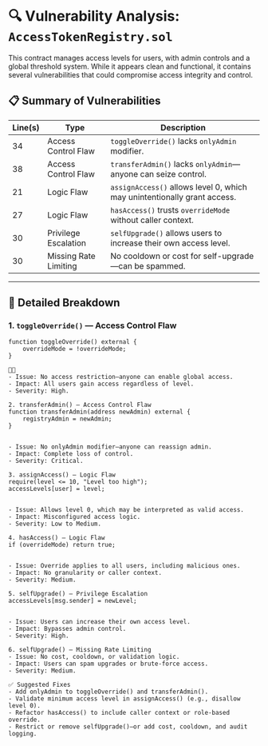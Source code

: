 # 🔍 Vulnerability Analysis: `AccessTokenRegistry.sol`

This contract manages access levels for users, with admin controls and a global threshold system. While it appears clean and functional, it contains several vulnerabilities that could compromise access integrity and control.

## 📋 Summary of Vulnerabilities

| Line(s) | Type                    | Description |
|--------|-------------------------|-------------|
| 34     | Access Control Flaw     | `toggleOverride()` lacks `onlyAdmin` modifier. |
| 38     | Access Control Flaw     | `transferAdmin()` lacks `onlyAdmin`—anyone can seize control. |
| 21     | Logic Flaw              | `assignAccess()` allows level 0, which may unintentionally grant access. |
| 27     | Logic Flaw              | `hasAccess()` trusts `overrideMode` without caller context. |
| 30     | Privilege Escalation    | `selfUpgrade()` allows users to increase their own access level. |
| 30     | Missing Rate Limiting   | No cooldown or cost for self-upgrade—can be spammed. |

---

## 🧨 Detailed Breakdown

### 1. `toggleOverride()` — Access Control Flaw
```solidity
function toggleOverride() external {
    overrideMode = !overrideMode;
}


- Issue: No access restriction—anyone can enable global access.
- Impact: All users gain access regardless of level.
- Severity: High.

2. transferAdmin() — Access Control Flaw
function transferAdmin(address newAdmin) external {
    registryAdmin = newAdmin;
}


- Issue: No onlyAdmin modifier—anyone can reassign admin.
- Impact: Complete loss of control.
- Severity: Critical.

3. assignAccess() — Logic Flaw
require(level <= 10, "Level too high");
accessLevels[user] = level;


- Issue: Allows level 0, which may be interpreted as valid access.
- Impact: Misconfigured access logic.
- Severity: Low to Medium.

4. hasAccess() — Logic Flaw
if (overrideMode) return true;


- Issue: Override applies to all users, including malicious ones.
- Impact: No granularity or caller context.
- Severity: Medium.

5. selfUpgrade() — Privilege Escalation
accessLevels[msg.sender] = newLevel;


- Issue: Users can increase their own access level.
- Impact: Bypasses admin control.
- Severity: High.

6. selfUpgrade() — Missing Rate Limiting
- Issue: No cost, cooldown, or validation logic.
- Impact: Users can spam upgrades or brute-force access.
- Severity: Medium.

✅ Suggested Fixes
- Add onlyAdmin to toggleOverride() and transferAdmin().
- Validate minimum access level in assignAccess() (e.g., disallow level 0).
- Refactor hasAccess() to include caller context or role-based override.
- Restrict or remove selfUpgrade()—or add cost, cooldown, and audit logging.
